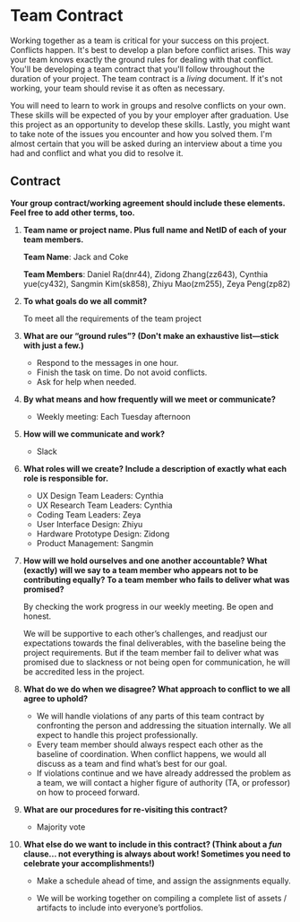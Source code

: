 # Team Contract

Working together as a team is critical for your success on this project. Conflicts happen. It's best to develop a plan before conflict arises. This way your team knows exactly the ground rules for dealing with that conflict. You'll be developing a team contract that you'll follow throughout the duration of your project. The team contract is a *living* document. If it's not working, your team should revise it as often as necessary.

You will need to learn to work in groups and resolve conflicts on your own. These skills will be expected of you by your employer after graduation. Use this project as an opportunity to develop these skills. Lastly, you might want to take note of the issues you encounter and how you solved them. I'm almost certain that you will be asked during an interview about a time you had and conflict and what you did to resolve it.

## Contract

**Your group contract/working agreement should include these elements. Feel free to add other terms, too.**

1. **Team name or project name. Plus full name and NetID of each of your team members.**
    
    **Team Name**:
       Jack and Coke
    
    **Team Members**:
    Daniel Ra(dnr44),
    Zidong Zhang(zz643),
    Cynthia yue(cy432),
    Sangmin Kim(sk858),
    Zhiyu Mao(zm255),
    Zeya Peng(zp82)


2. **To what goals do we all commit?**

    To meet all the requirements of the team project


3. **What are our “ground rules”? (Don't make an exhaustive list—stick with just a few.)**

    - Respond to the messages in one hour.
    - Finish the task on time. Do not avoid conflicts.	
    - Ask for help when needed. 


4. **By what means and how frequently will we meet or communicate?**

    - Weekly meeting: Each Tuesday afternoon


5. **How will we communicate and work?**

    - Slack


6. **What roles will we create? Include a description of exactly what each role is responsible for.**
    - UX Design Team Leaders: Cynthia 
    - UX Research Team Leaders: Cynthia
    - Coding Team Leaders: Zeya
    - User Interface Design: Zhiyu
    - Hardware Prototype Design: Zidong
    - Product Management: Sangmin


7. **How will we hold ourselves and one another accountable? What (exactly) will we say to a team member who appears not to be contributing equally? To a team member who fails to deliver what was promised?**

    By checking the work progress in our weekly meeting. Be open and honest.

    We will be supportive to each other’s challenges, and readjust our expectations towards the final deliverables, with the baseline being the project requirements. But if the team member fail to deliver what was promised due to slackness or not being open for communication, he will be accredited less in the project.


8. **What do we do when we disagree? What approach to conflict to we all agree to uphold?**

    - We will handle violations of any parts of this team contract by confronting the person and addressing the situation internally. We all expect to handle this project professionally.  
    - Every team member should always respect each other as the baseline of coordination. When conflict happens, we would all discuss as a team and find what’s best for our goal. 
    - If violations continue and we have already addressed the problem as a team, we will contact a higher figure of authority (TA, or professor) on how to proceed forward. 


9. **What are our procedures for re-visiting this contract?**

      - Majority vote


10. **What else do we want to include in this contract? (Think about a *fun* clause... not everything is always about work! Sometimes you need to celebrate your accomplishments!)**

       - Make a schedule ahead of time, and assign the assignments equally.

       - We will be working together on compiling a complete list of assets / artifacts to include into everyone’s portfolios. 



